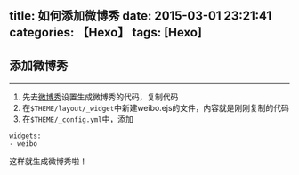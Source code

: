 title: 如何添加微博秀
date: 2015-03-01 23:21:41
categories: 【Hexo】
tags: [Hexo]
---
## 添加微博秀 ##

---

1. 先去[微博秀](http://app.weibo.com/tool/weiboshow "微博秀")设置生成微博秀的代码，复制代码
2. 在`$THEME/layout/_widget`中新建weibo.ejs的文件，内容就是刚刚复制的代码
3. 在`$THEME/_config.yml`中，添加

```
widgets:
- weibo
```

这样就生成微博秀啦！
